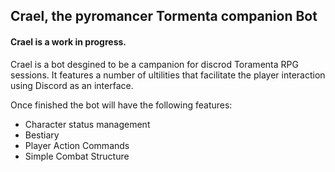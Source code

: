 ## Crael, the pyromancer Tormenta companion Bot

#### Crael is a work in progress.

Crael is a bot desgined to be a campanion for discrod Toramenta RPG sessions.
It features a number of ultilities that facilitate the player interaction using Discord as an interface.

Once finished the bot will have the following features:
 
 - Character status management
 - Bestiary
 - Player Action Commands
 - Simple Combat Structure  